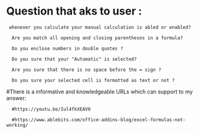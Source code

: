 # Question that aks to user :

     whenever you calculate your manual calculation is abled or enabled?
      
      Are you match all opening and closing parentheses in a formula?
      
      Do you enclose numbers in double quotes ?
      
      Do you sure that your "Automatic" is selected?
      
      Are you sure that there is no space before the = sign ?
      
      Do you sure your selected cell is formatted as text or not ?
      

#There is a informative and knowledgeable URLs which can support to my answer:

      #https://youtu.be/Iul4fkXEAV0

      #https://www.ablebits.com/office-addins-blog/excel-formulas-not-working/
